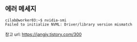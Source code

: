 # 

## 에러 메세지
```bash
cilab@worker03:~$ nvidia-smi 
Failed to initialize NVML: Driver/library version mismatch
```



참고 url: https://jangjy.tistory.com/300
